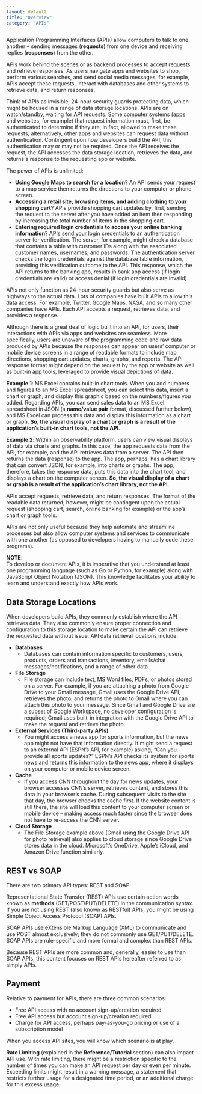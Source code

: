 ```yaml
---
layout: default
title: "Overview"
category: "APIs"
---
```

Application Programming Interfaces (APIs) allow computers to talk to one another – sending messages (**requests**) from one device and receiving replies (**responses**) from the other.

APIs work behind the scenes or as backend processes to accept requests and retrieve responses. As users navigate apps and websites to shop, perform various searches, and send social media messages, for example, APIs accept these requests, interact with databases and other systems to retrieve data, and return responses.

Think of APIs as invisible, 24-hour security guards protecting data, which might be housed in a range of data storage locations. APIs are on watch/standby, waiting for API requests. Some computer systems (apps and websites, for example) that request information must, first, be authenticated to determine if they are, in fact, allowed to make these requests; alternatively, other apps and websites can request data without authentication. Contingent upon how developers build the API, this authentication may or may not be required. Once the API receives the request, the API accesses the data storage location, retrieves the data, and returns a response to the requesting app or website.

The power of APIs is unlimited:

* **Using Google Maps to search for a location**? An API sends your request to a map service then returns the directions to your computer or phone screen. 
* **Accessing a retail site, browsing items, and adding clothing to your shopping cart**? APIs provide shopping cart updates by, first, sending the request to the server after you have added an item then responding by increasing the total number of items in the shopping cart. 
* **Entering required login credentials to access your online banking information**? APIs send your login credentials to an authentication server for verification. The server, for example, might check a database that contains a table with customer IDs along with the associated customer names, usernames, and passwords. The authentication server checks the login credentials against the database table information, providing this verification outcome to the API. This response, which the API returns to the banking app, results in bank app access (if login credentials are valid) or access denial (if login credentials are invalid).

APIs not only function as 24-hour security guards but also serve as highways to the actual data. Lots of companies have built APIs to allow this data access. For example, Twitter, Google Maps, NASA, and so many other companies have APIs. Each API accepts a request, retrieves data, and provides a response.

Although there is a great deal of logic built into an API, for users, their interactions with APIs via apps and websites are seamless. More specifically, users are unaware of the programming code and raw data produced by APIs because the responses can appear on users’ computer or mobile device screens in a range of readable formats to include map directions, shopping cart updates, charts, graphs, and reports. The API response format might depend on the request by the app or website as well as built-in app tools, leveraged to provide visual depictions of data.

**Example 1**: MS Excel contains built-in chart tools. When you add numbers and figures to an MS Excel spreadsheet, you can select this data, insert a chart or graph, and display this graphic based on the numbers/figures you added. Regarding APIs, you can send sales data to an MS Excel spreadsheet in JSON (a **name/value pair** format, discussed further below), and MS Excel can process this data and display this information as a chart or graph. **So, the visual display of a chart or graph is a result of the application’s built-in chart tools, not the API**.

**Example 2**: Within an observability platform, users can view visual displays of data via charts and graphs. In this case, the app requests data from the API, for example, and the API retrieves data from a server. The API then returns the data (response) to the app. The app, perhaps, has a chart library that can convert JSON, for example, into charts or graphs. The app, therefore, takes the response data, puts this data into the chart tool, and displays a chart on the computer screen. **So, the visual display of a chart or graph is a result of the application’s chart library, not the API**.

APIs accept requests, retrieve data, and return responses. The format of the readable data returned, however, might be contingent upon the actual request (shopping cart, search, online banking for example) or the app’s chart or graph tools. 

APIs are not only useful because they help automate and streamline processes but also allow computer systems and services to communicate with one another (as opposed to developers having to manually code these programs).

**NOTE**: <br/>
To develop or document APIs, it is imperative that you understand at least one programming language (such as Go or Python, for example) along with JavaScript Object Notation (JSON). This knowledge facilitates your ability to learn and understand exactly how APIs work.

## Data Storage Locations
When developers build APIs, they commonly establish where the API retrieves data. They also commonly ensure proper connection and configuration to this storage location to make certain the API can retrieve the requested data without issue. API data retrieval locations include:
* **Databases**
  * Databases can contain information specific to customers, users, products, orders and    transactions, inventory, emails/chat messages/notifications, and a range of other data.
* **File Storage**
  * File storage can include text, MS Word files, PDFs, or photos stored on a server. For example, if you are attaching a photo from Google Drive to your Gmail message, Gmail uses the Google Drive API, retrieves the photo, and returns the photo to Gmail where you can attach this photo to your message. Since Gmail and Google Drive are a subset of Google Workspace, no developer configuration is required; Gmail uses built-in integration with the Google Drive API to make the request and retrieve the photo.
* **External Services (Third-party APIs)**
  * You might access a news app for sports information, but the news app might not have that information directly. It might send a request to an external API (ESPN’s API, for example) asking, “Can you provide all sports updates?” ESPN’s API checks its system for sports news and returns this information to the news app, where it displays on your computer or mobile device screen.
* **Cache**
  * If you access [CNN](https://www.cnn.com) throughout the day for news updates, your browser accesses CNN’s server, retrieves content, and stores this data in your browser’s cache. During subsequent visits to the site that day, the browser checks the cache first. If the website content is still there, the site will load this content to your computer screen or mobile device – making access much faster since the browser does not have to re-access the CNN server.
* **Cloud Storage**
  * The File Storage example above (Gmail using the Google Drive API for photo retrieval) also applies to cloud storage since Google Drive stores data in the cloud. Microsoft’s OneDrive, Apple’s iCloud, and Amazon Drive function similarly.

## REST vs SOAP
There are two primary API types: REST and SOAP

Representational State Transfer (REST) APIs use certain action words known as **methods** (GET/POST/PUT/DELETE) in the communication syntax. If you are not using REST (also known as RESTful) APIs, you might be using Simple Object Access Protocol (SOAP) APIs.

SOAP APIs use eXtensible Markup Language (XML) to communicate and use POST almost exclusively; they do not commonly use GET/PUT/DELETE. SOAP APIs are rule-specific and more formal and complex than REST APIs.

Because REST APIs are more common and, generally, easier to use than SOAP APIs, this content focuses on REST APIs hereafter referred to as simply APIs.

## Payment
Relative to payment for APIs, there are three common scenarios:
* Free API access with no account sign-up/creation required
* Free API access but account sign-up/creation required
* Charge for API access, perhaps pay-as-you-go pricing or use of a subscription model

When you access API sites, you will know which scenario is at play. 

**Rate Limiting** (explained in the **Reference/Tutorial** section) can also impact API use. With rate limiting, there might be a restriction specific to the number of times you can make an API request per day or even per minute. Exceeding limits might result in a warning message, a statement that restricts further usage for a designated time period, or an additional charge for this excess usage.
